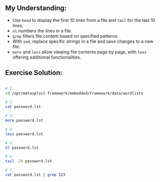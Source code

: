 ## My Understanding:

- Use `head` to display the first 10 lines from a file and `tail` for the last 10 lines.
- `nl` numbers the lines in a file.
- `grep` filters file content based on specified patterns.
- With `sed`, replace specific strings in a file and save changes to a new file.
- `more` and `less` allow viewing file contents page by page, with `less` offering additional functionalities.

## Exercise Solution:

```bash

# 1. 
cd /opt/metasploit-framework/embedded/framework/data/wordlists

# 2. 
cat password.lst

# 3.
more password.lst

# 4
less password.lst

# 5.
nl password.lst

# 6.
tail -20 password.lst

# 7.
cat password.lst | grep 123


